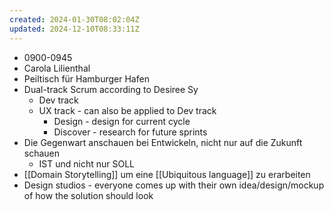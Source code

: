 ```yaml
---
created: 2024-01-30T08:02:04Z
updated: 2024-12-10T08:33:11Z
---
```

- 0900-0945
- Carola Lilienthal
- Peiltisch für Hamburger Hafen
- Dual-track Scrum according to Desiree Sy
	- Dev track
	- UX track - can also be applied to Dev track
		- Design - design for current cycle
		- Discover - research for future sprints
- Die Gegenwart anschauen bei Entwickeln, nicht nur auf die Zukunft schauen
	- IST und nicht nur SOLL
- [[Domain Storytelling]] um eine [[Ubiquitous language]] zu erarbeiten
- Design studios - everyone comes up with their own idea/design/mockup of how the solution should look